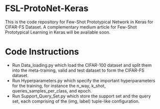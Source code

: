 # FSL-ProtoNet-Keras
This is the code repository for Few-Shot Prototypical Network in Keras for CIFAR-FS Dataset.
A complementary medium article for Few-Shot Prototypical Learning in Keras will be available soon.

# Code Instructions

- Run Data_loading.py which load the CIFAR-100 dataset and split them into the meta-training, valid and test dataset to form the CIFAR-FS dataset.
- Run Hyperparameters.py which specify the important hyperparameters for the training, for instance the n_way, k_shot, queries_samples_per_class, and epoch.
- Run Support_Query_Set.py which store the support set and the query set, each comprising of the (img, label) tuple-like configuration.
